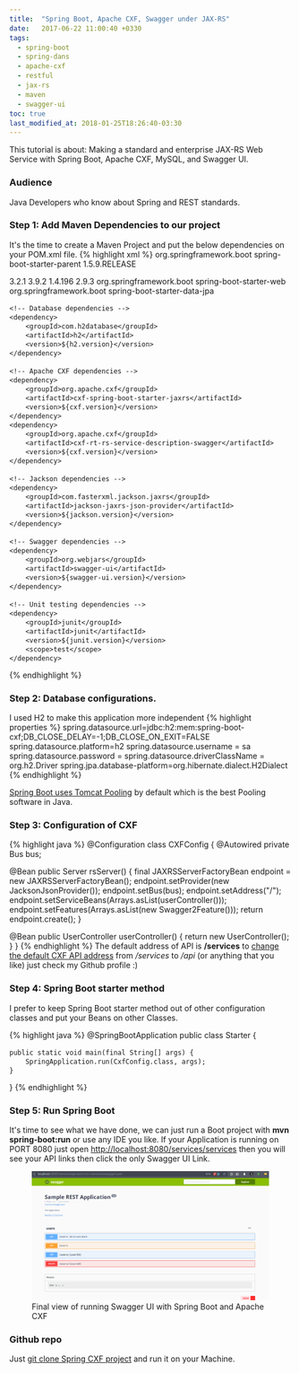 ```yaml
---
title:  "Spring Boot, Apache CXF, Swagger under JAX-RS"
date:   2017-06-22 11:00:40 +0330
tags:
  - spring-boot
  - spring-dans
  - apache-cxf
  - restful
  - jax-rs
  - maven
  - swagger-ui
toc: true
last_modified_at: 2018-01-25T18:26:40-03:30
---
```

This tutorial is about: Making a standard and enterprise JAX-RS Web Service with Spring Boot, Apache CXF, MySQL, and Swagger UI.

### Audience
Java Developers who know about Spring and REST standards.

### Step 1: Add Maven Dependencies to our project
It's the time to create a Maven Project and put the below dependencies on your POM.xml file.
{% highlight xml %}
<parent>
    <groupId>org.springframework.boot</groupId>
    <artifactId>spring-boot-starter-parent</artifactId>
    <version>1.5.9.RELEASE</version>
</parent>

<properties>
    <cxf.version>3.2.1</cxf.version>
    <swagger-ui.version>3.9.2</swagger-ui.version>
    <h2.version>1.4.196</h2.version>
    <jackson.version>2.9.3</jackson.version>
</properties>

<dependencies>
    <!-- spring dependencies -->
    <dependency>
        <groupId>org.springframework.boot</groupId>
        <artifactId>spring-boot-starter-web</artifactId>
    </dependency>
    <dependency>
        <groupId>org.springframework.boot</groupId>
        <artifactId>spring-boot-starter-data-jpa</artifactId>
    </dependency>

    <!-- Database dependencies -->
    <dependency>
        <groupId>com.h2database</groupId>
        <artifactId>h2</artifactId>
        <version>${h2.version}</version>
    </dependency>

    <!-- Apache CXF dependencies -->
    <dependency>
        <groupId>org.apache.cxf</groupId>
        <artifactId>cxf-spring-boot-starter-jaxrs</artifactId>
        <version>${cxf.version}</version>
    </dependency>
    <dependency>
        <groupId>org.apache.cxf</groupId>
        <artifactId>cxf-rt-rs-service-description-swagger</artifactId>
        <version>${cxf.version}</version>
    </dependency>

    <!-- Jackson dependencies -->
    <dependency>
        <groupId>com.fasterxml.jackson.jaxrs</groupId>
        <artifactId>jackson-jaxrs-json-provider</artifactId>
        <version>${jackson.version}</version>
    </dependency>

    <!-- Swagger dependencies -->
    <dependency>
        <groupId>org.webjars</groupId>
        <artifactId>swagger-ui</artifactId>
        <version>${swagger-ui.version}</version>
    </dependency>

    <!-- Unit testing dependencies -->
    <dependency>
        <groupId>junit</groupId>
        <artifactId>junit</artifactId>
        <version>${junit.version}</version>
        <scope>test</scope>
    </dependency>
</dependencies>
{% endhighlight %}

### Step 2: Database configurations.
I used H2 to make this application more independent
{% highlight properties %}
spring.datasource.url=jdbc:h2:mem:spring-boot-cxf;DB_CLOSE_DELAY=-1;DB_CLOSE_ON_EXIT=FALSE
spring.datasource.platform=h2
spring.datasource.username = sa
spring.datasource.password =
spring.datasource.driverClassName = org.h2.Driver
spring.jpa.database-platform=org.hibernate.dialect.H2Dialect
{% endhighlight %}

[Spring Boot uses Tomcat Pooling][Spring-Boot-uses-Tomcat-Pooling] by default which is the best Pooling software in Java. 

### Step 3: Configuration of CXF
{% highlight java %}
@Configuration
class CXFConfig {
  @Autowired
  private Bus bus;

  @Bean
  public Server rsServer() {
      final JAXRSServerFactoryBean endpoint = new JAXRSServerFactoryBean();
      endpoint.setProvider(new JacksonJsonProvider());
      endpoint.setBus(bus);
      endpoint.setAddress("/");
      endpoint.setServiceBeans(Arrays.<Object>asList(userController()));
      endpoint.setFeatures(Arrays.asList(new Swagger2Feature()));
      return endpoint.create();
  }

  @Bean
  public UserController userController() {
      return new UserController();
  }
}
{% endhighlight %}
The default address of API is **/services** to [change the default CXF API address][change-the-default-CXF-API-address] from */services* to */api* (or anything that you like) just check my Github profile :)  

### Step 4: Spring Boot starter method
I prefer to keep Spring Boot starter method out of other configuration classes and put your Beans on other Classes.

{% highlight java %}
@SpringBootApplication
public class Starter {

    public static void main(final String[] args) {
        SpringApplication.run(CxfConfig.class, args);
    }
}
{% endhighlight %}

### Step 5: Run Spring Boot
It's time to see what we have done, we can just run a Boot project with **mvn spring-boot:run** or use any IDE you like. If your Application is running on PORT 8080 just open [http://localhost:8080/services/services](http://localhost:8080/services/services) then you will see your API links then click the only Swagger UI Link.

<figure>
  <img src="/assets/images/spring-boot-cxf-swagger-ui.png">
  <figcaption>Final view of running Swagger UI with Spring Boot and Apache CXF</figcaption>
</figure>

### Github repo
Just [git clone Spring CXF project][git-clone-Spring-CXF-project] and run it on your Machine.

[since-Spring-4.x-Jackson-support-has-been-improved]: https://spring.io/blog/2014/12/02/latest-jackson-integration-improvements-in-spring
[Spring-Boot-uses-Tomcat-Pooling]: https://docs.spring.io/spring-boot/docs/current/reference/html/boot-features-sql.html#boot-features-connect-to-production-database
[change-the-default-CXF-API-address]: https://github.com/massoudAfrashteh/code/blob/master/java/spring-boot-cxf/src/main/java/com/massoudafrashteh/code/starter/CxfConfig.java
[git-clone-Spring-CXF-project]: https://github.com/massoudAfrashteh/code/tree/master/java/spring-boot-cxf
